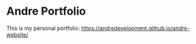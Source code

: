 # Andre Portfolio

This is my personal portfolio: https://andredevelopment.github.io/andre-website/

